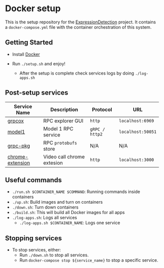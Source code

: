 # Docker setup

This is the setup repository for the [ExpressionDetection](https://github.com/ExpressionDetection) project. It contains a `docker-compose.yml` file with the container orchestration of this system.

## Getting Started

* Install [Docker](https://docs.docker.com/install/)

* Run `./setup.sh` and enjoy!
  * After the setup is complete check services logs by doing `./log-apps.sh`

## Post-setup services

| Service Name                                                                 | Description                | Protocol           | URL                      |
| -----------                                                                  | -----------                | -----------        | -----------              |
| [grpcox](https://github.com/gusaul/grpcox)                                   | RPC explorer GUI           | `http`             | `localhost:6969`         |
| [model1](https://github.com/ExpressionDetection/model1)                      | Model 1 RPC service        | `gRPC / http2`     | `localhost:50051`        |
| [grpc-pkg](https://github.com/ExpressionDetection/grpcPkg)                   | RPC `protobufs` store      | N/A                | N/A                      |
| [chrome-extension](https://github.com/ExpressionDetection/chrome-extension)  | Video call chrome extesion | `http`             | `localhost:3000`         |

## Useful commands

* `./run.sh $CONTAINER_NAME $COMMAND`: Running commands inside containers
* `./up.sh`: Build images and turn on containers
* `./down.sh`: Turn down containers
* `./build.sh`: This will build all Docker images for all apps
* `./log-apps.sh`: Logs all services
    * `./log-apps.sh $CONTAINER_NAME`: Logs one service

## Stopping services

* To stop services, either:
  * Run `./down.sh` to stop all services.
  * Run `docker-compose stop ${service_name}` to stop a specific service.